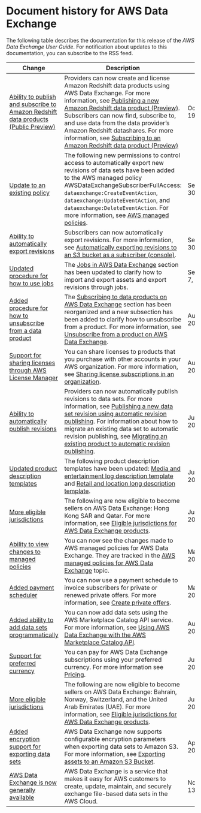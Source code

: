 # Document history for AWS Data Exchange<a name="doc-history"></a>

The following table describes the documentation for this release of the *AWS Data Exchange User Guide*\. For notification about updates to this documentation, you can subscribe to the RSS feed\.

| Change | Description | Date | 
| --- |--- |--- |
| [Ability to publish and subscribe to Amazon Redshift data products \(Public Preview\)](#doc-history) | Providers can now create and license Amazon Redshift data products using AWS Data Exchange\. For more information, see [Publishing a new Amazon Redshift data product \(Preview\)](https://docs.aws.amazon.com/data-exchange/latest/userguide/publishing-products.html#publish-Redshift-product)\. Subscribers can now find, subscribe to, and use data from the data provider’s Amazon Redshift datashares\. For more information, see [Subscribing to an Amazon Redshift data product \(Preview\)](https://docs.aws.amazon.com/data-exchange/latest/userguide/subscribe-to-product.html#subscribing-to-Redshift-product) | October 19, 2021 | 
| [Update to an existing policy](#doc-history) | The following new permissions to control access to automatically export new revisions of data sets have been added to the AWS managed policy AWSDataExchangeSubscriberFullAccess: `dataexchange:CreateEventAction`, `dataexchange:UpdateEventAction`, and `dataexchange:DeleteEventAction`\. For more information, see [AWS managed policies](https://docs.aws.amazon.com/data-exchange/latest/userguide/security-iam-awsmanpol.html)\. | September 30, 2021 | 
| [Ability to automatically export revisions](#doc-history) | Subscribers can now automatically export revisions\. For more information, see [Automatically exporting revisions to an S3 bucket as a subscriber \(console\)](https://docs.aws.amazon.com/data-exchange/latest/userguide/jobs.html#auto-export-rev-s3-console-sub)\. | September 30, 2021 | 
| [Updated procedure for how to use jobs](#doc-history) | The [Jobs in AWS Data Exchange](https://docs.aws.amazon.com/data-exchange/latest/userguide/jobs.html) section has been updated to clarify how to import and export assets and export revisions through jobs\. | September 7, 2021 | 
| [Added procedure for how to unsubscribe from a data product](#doc-history) | The [Subscribing to data products on AWS Data Exchange](https://docs.aws.amazon.com/data-exchange/latest/userguide/subscribe-to-data-sets.html) section has been reorganized and a new subsection has been added to clarify how to unsubscribe from a product\. For more information, see [Unsubscribe from a product on AWS Data Exchange](https://docs.aws.amazon.com/data-exchange/latest/userguide/subscriber-getting-started.html#unsubscribe-product)\. | August 11, 2021 | 
| [Support for sharing licenses through AWS License Manager](#doc-history) | You can share licenses to products that you purchase with other accounts in your AWS organization\. For more information, see [Sharing license subscriptions in an organization](https://docs.aws.amazon.com/data-exchange/latest/userguide/organizations-sharing.html)\. | August 4, 2021 | 
| [Ability to automatically publish revisions](#doc-history) | Providers can now automatically publish revisions to data sets\. For more information, see [Publishing a new data set revision using automatic revision publishing](https://docs.aws.amazon.com/data-exchange/latest/userguide/updating-products.html#dynamically-updated-products)\. For information about how to migrate an existing data set to automatic revision publishing, see [Migrating an existing product to automatic revision publishing](https://docs.aws.amazon.com/data-exchange/latest/userguide/updating-products.html#migrate-product)\. | July 22, 2021 | 
| [Updated product description templates](#doc-history) | The following product description templates have been updated: [Media and entertainment log description template](https://docs.aws.amazon.com/data-exchange/latest/userguide/product-description-templates.html#media-entertainment-template) and [Retail and location long description template](https://docs.aws.amazon.com/data-exchange/latest/userguide/product-description-templates.html#retail-location-template)\. | July 19, 2021 | 
| [More eligible jurisdictions](#doc-history) | The following are now eligible to become sellers on AWS Data Exchange: Hong Kong SAR and Qatar\. For more information, see [Eligible jurisdictions for AWS Data Exchange products](https://docs.aws.amazon.com/data-exchange/latest/userguide/provider-getting-started.html#eligible-jurisdictions)\. | June 24, 2021 | 
| [Ability to view changes to managed policies](#doc-history) | You can now see the changes made to AWS managed policies for AWS Data Exchange\. They are tracked in the [AWS managed policies for AWS Data Exchange](https://docs.aws.amazon.com/data-exchange/latest/userguide/security-iam-awsmanpol.html) topic\. | May 25, 2021 | 
| [Added payment scheduler](#doc-history) | You can now use a payment schedule to invoice subscribers for private or renewed private offers\. For more information, see [Create private offers](https://docs.aws.amazon.com/data-exchange/latest/userguide/private-offer-configuration.html)\. | May 24, 2021 | 
| [Added ability to add data sets programmatically](#doc-history) | You can now add data sets using the AWS Marketplace Catalog API service\. For more information, see [Using AWS Data Exchange with the AWS Marketplace Catalog API](https://docs.aws.amazon.com/data-exchange/latest/userguide/appendices.html)\. | August 23, 2020 | 
| [Support for preferred currency](#doc-history) | You can pay for AWS Data Exchange subscriptions using your preferred currency\. For more information see [Pricing](https://docs.aws.amazon.com/data-exchange/latest/userguide/what-is.html#pricing)\. | July 27, 2020 | 
| [More eligible jurisdictions](#doc-history) | The following are now eligible to become sellers on AWS Data Exchange: Bahrain, Norway, Switzerland, and the United Arab Emirates \(UAE\)\. For more information, see [Eligible jurisdictions for AWS Data Exchange products](https://docs.aws.amazon.com/data-exchange/latest/userguide/provider-getting-started.html#eligible-jurisdictions)\. | June 16, 2020 | 
| [Added encryption support for exporting data sets](#doc-history) | AWS Data Exchange now supports configurable encryption parameters when exporting data sets to Amazon S3\. For more information, see [Exporting assets to an Amazon S3 Bucket](https://docs.aws.amazon.com/data-exchange/latest/userguide/jobs.html#exporting-from-s3)\. | April 27, 2020 | 
| [AWS Data Exchange is now generally available](#doc-history) | AWS Data Exchange is a service that makes it easy for AWS customers to create, update, maintain, and securely exchange file\-based data sets in the AWS Cloud\. | November 13, 2019 | 